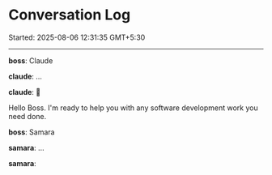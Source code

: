 # Conversation Log

Started: 2025-08-06 12:31:35 GMT+5:30

---

**boss**: Claude

**claude**: ...

**claude**: 
🦧

Hello Boss. I'm ready to help you with any software development work you need done.



**boss**: Samara

**samara**: ...

**samara**: 

